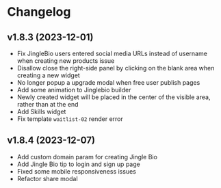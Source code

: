 # Changelog

## v1.8.3 (2023-12-01)

* Fix JingleBio users entered social media URLs instead of username when creating new products issue
* Disallow close the right-side panel by clicking on the blank area when creating a new widget
* No longer popup a upgrade modal when free user publish pages
* Add some animation to Jinglebio builder
* Newly created widget will be placed in the center of the visible area, rather than at the end
* Add Skills widget
* Fix template `waitlist-02` render error

## v1.8.4 (2023-12-07)

* Add custom domain param for creating Jingle Bio
* Add Jingle Bio tip to login and sign up page
* Fixed some mobile responsiveness issues
* Refactor share modal
